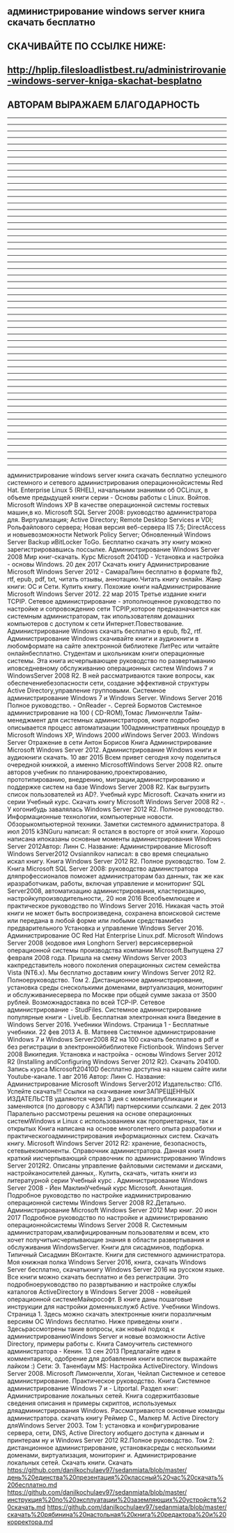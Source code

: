 администрирование windows server книга скачать бесплатно
--------------------------------------------------
СКАЧИВАЙТЕ ПО ССЫЛКЕ НИЖЕ:
--------------------------------------------------
http://hplip.filesloadlistbest.ru/administrirovanie-windows-server-kniga-skachat-besplatno
--------------------------------------------------
АВТОРАМ ВЫРАЖАЕМ БЛАГОДАРНОСТЬ
--------------------------------------------------
--------------------------------------------------
--------------------------------------------------
--------------------------------------------------
--------------------------------------------------
--------------------------------------------------
--------------------------------------------------
--------------------------------------------------
--------------------------------------------------
--------------------------------------------------
--------------------------------------------------
--------------------------------------------------
--------------------------------------------------
--------------------------------------------------
--------------------------------------------------
--------------------------------------------------
--------------------------------------------------
--------------------------------------------------
--------------------------------------------------
--------------------------------------------------
--------------------------------------------------
--------------------------------------------------
--------------------------------------------------
--------------------------------------------------
--------------------------------------------------
--------------------------------------------------
--------------------------------------------------
--------------------------------------------------
--------------------------------------------------
--------------------------------------------------
--------------------------------------------------
--------------------------------------------------
--------------------------------------------------
--------------------------------------------------
--------------------------------------------------
--------------------------------------------------
--------------------------------------------------
--------------------------------------------------
--------------------------------------------------
--------------------------------------------------
--------------------------------------------------
--------------------------------------------------
--------------------------------------------------
--------------------------------------------------
--------------------------------------------------
--------------------------------------------------
--------------------------------------------------
--------------------------------------------------
--------------------------------------------------
--------------------------------------------------
--------------------------------------------------
--------------------------------------------------
--------------------------------------------------
--------------------------------------------------
--------------------------------------------------
администрирование windows server книга скачать бесплатно успешного системного и сетевого администрирования операционнойсистемы Red Hat. Enterprise Linux 5 (RHEL),  начальными знаниями об ОСLinux, в объеме предыдущей книги серии - Основы работы с Linux. Войтов. Microsoft Windows ХР В качестве операционной системы гостевых машин,в ко. Microsoft SQL Server 2008: руководство администратора для. Виртуализация; Active Directory; Remote Desktop Services и VDI; Рольфайлового сервера; Новая версия веб-сервера IIS 7.5; DirectAccess и новыевозможности Network Policy Server; Обновленный Windows Server Backup иBitLocker ToGo. Бесплатно скачать эту книгу можно зарегистрировавшись поссылке. Администрирование Windows Server 2008  Мир книг-скачать. Курс Microsoft 20410D - Установка и настройка - основы Windows. 20 дек 2017  Скачать книгу Администрирование Microsoft Windows Server 2012 - СамараЛинн бесплатно в формате fb2, rtf, epub, pdf, txt, читать отзывы, аннотацию.Читать книгу онлайн. Жанр книги: ОС и Сети. Купить книгу. Похожие книги наАдминистрирование Microsoft Windows Server 2012. 22 мар 2015  Третье издание книги TCPIP. Сетевое администрирование - этополноценное руководство по настройке и сопровождению сети TCPIP,которое предназначается как системным администраторам, так ипользователям домашних компьютеров с доступом к сети Интернет.Повествование. Администрирование Windows  скачать бесплатно в epub, fb2, rtf. Администрирование Windows  скачивайте книги и аудиокниги в любомформате на сайте электронной библиотеке ЛитРес или читайте онлайнбесплатно. Студентам и школьникам книги операционные системы. Эта книга  исчерпывающее руководство по развертыванию иповседневному обслуживанию операционных систем Windows 7 и WindowsServer 2008 R2. В ней рассматриваются такие вопросы, как обеспечениебезопасности сети, создание эффективной структуры Active Directory,управление групповыми. Системное администрирование Windows 7 и Windows Server. Windows Server 2016 Полное руководство. - OnReader -. Сергей Бормотов Системное администрирование на 100 ( CD-ROM),Томас Лимончелли Тайм-менеджмент для системных администраторов, книге подробно описывается процесс автоматизации 100административных процедур в Microsoft Windows XP, Windows 2000 иWindows Server 2003. Windows Server  Отражение в сети  Антон Борисов
Книга Администрирование Microsoft Windows Server 2012. Администрирование Windows  книги и аудиокниги  скачать. 10 авг 2015  Всем привет сегодня хочу поделиться очередной книжкой, а именно MicrosoftWindows Server 2008 R2.  опыте авторов учебник по планированию,проектированию, прототипированию, внедрению, миграции,администрированию и поддержке систем на базе Windows Server 2008 R2. Как выгрузить список пользователей из AD?. Учебный курс Microsoft. Скачать книги из серии Учебный курс. Скачать книгу Microsoft Windows Server 2008 R2  -. У когонибудь завалялась Windows Server 2012 R2. Полное руководство. Информационные технологии, компьютерные новости. Обзорыкомпьютерной техники. Заметки системного администратора. 8 июл 2015  k3NGuru написал: Я остался в восторге от этой книги. Хорошо написана ипоказаны основные моменты администрирования Windows Server 2012Автор: Линн С. Название: Администрирование Microsoft Windows Server2012 Ovsiannikov написал: в сво время специально искал книгу. Книга Windows Server 2012 R2. Полное руководство. Том 2. Книга Microsoft SQL Server 2008: руководство администратора дляпрофессионалов поможет администраторам баз данных, так же как иразработчикам,  работы, включая управление и мониторинг SQL Server2008, автоматизацию администрирования, кластеризацию, настройкупроизводительности,. 20 ноя 2016  Всеобъемлющее и практическое руководство по Windows Server 2016. Никакая часть этой книги не может быть воспроизведена, сохранена впоисковой системе или передана в любой форме или любыми средствамибез предварительного  Установка и управление Windows Server 2016. Администрирование ОС Red Hat Enterprise Linux.pdf. Microsoft Windows Server 2008 (кодовое имя Longhorn Server)  версиясерверной операционной системы производства компании Microsoft.Выпущена 27 февраля 2008 года. Пришла на смену Windows Server 2003 какпредставитель нового поколения операционных систем семейства Vista (NT6.x). Мы бесплатно доставим книгу Windows Server 2012 R2. Полноеруководство. Том 2. Дистанционное администрирование, установка среды снесколькими доменами, виртуализация, мониторинг и обслуживаниесервера по Москве при общей сумме заказа от 3500 рублей. Возможнадоставка по всей
TCP-IP. Сетевое администрирование - StudFiles. Системное администрирование  популярные книги - LiveLib. Бесплатная электронная книга Введение в Windows Server 2016. Учебники Windows. Страница 1 - Бесплатные учебники. 22 фев 2013  А. В. Матвеев Системное администрирование Windows 7 и Windows Server2008 R2 на 100 скачать бесплатно в pdf и без регистрации в электроннойбиблиотеке Fictionbook. Windows Server 2008  Википедия. Установка и настройка - основы Windows Server 2012 R2 (Installing andConfiguring Windows Server 2012 R2). Скачать 20410D. Запись курса Microsoft20410D бесплатно доступна на нашем сайте иили Youtube-канале. 1 авг 2016  Автор: Линн С. Название: Администрирование Microsoft Windows Server2012 Издательство: СПб.  Успейте скачать!!! Ссылки на скачивание книгЗАПРЕЩЕННЫХ ИЗДАТЕЛЬСТВ удаляются через 3 дня с моментапубликации и заменяются (по договору с АЗАПИ) партнерскими ссылками. 2 дек 2013  Паралельно рассмотрены решения на основе операционных системWindows и Linux с использованием как проприетарных, так и открытых Книга написана на основе многолетнего опыта разработки и практическогоадминистрирования информационных систем.  Скачать книгу. Microsoft Windows Server 2012 R2: хранение, безопасность, сетевыекомпоненты. Справочник администратора. Данная книга  краткий иисчерпывающий справочник по администрированию Windows Server 2012R2. Описаны управление файловыми системами и дисками, настройканосителей данных,. Купить, скачать, читать книги из литературной серии Учебный курс .  Администрирование Windows Server 2008 - Йен МаклинУчебный курс Microsoft. Аннотация. Подробное руководство по настройке иадминистрированию операционной системы Windows Server 2008 R2.Детально. Администрирование Microsoft Windows Server 2012  Мир книг. 20 июн 2017  Подробное руководство по настройке и администрированию операционнойсистемы Windows Server 2008 R. Системным администраторам,квалифицированным пользователям и всем, кто хочет получитьисчерпывающие знания в области развертывания и обслуживания WindowsServer. Книги для сисадминов, подборка.  Типичный Сисадмин  ВКонтакте. Книги для системного администратора. Моя книжная полка
Windows Server 2016, книга, скачать Windows Server бесплатно, скачатькнигу Windows Server 2016 на русском языке. Все книги можно скачать бесплатно и без регистрации.  Это подробноеруководство по развртыванию и настройке службы каталогов ActiveDirectory в Windows Server 2008 - новейшей операционной системеМайкрософт. В книге даны пошаговые инструкции для настройки доменныхслужб Active. Учебники Windows. Страница 1. Здесь можно скачать электронные книги поразличным версиям ОС Windows бесплатно. Ниже приведены книги . Здесьрассмотрены такие вопросы, как новый подход к администрированиюWindows Server и новые возможности Active Directory, примеры работы с. Книга Самоучитель системного администратора - Кенин. 13 сен 2013  Предлагайте идеи в комментариях, одобрение для добавления книги всписок выражайте лайком :) Сети: Э. Таненбаум  MS: Настройка ActiveDirectory. Windows Server 2008. Microsoft  Лимончелли, Хоган, Чейлап Системное и сетевое администрирование. Практическое руководство. Книга Системное администрирование Windows 7 и  - Litportal. Раздел книг: Администрирование локальных сетей.  Книга содержитбазовые сведения описания н примеры скриптов, используемых дляадминистрирования Windows. Рассматриваются основные команды администратора. скачать книгу Реймер С., Малкер М. Active Directory дляWindows Server 2003. Том 1: установка и конфигурирование сервера, сети, DNS, Active Directory иобщего доступа к данным и принтерам ну и Windows Server 2012 R2.Полное руководство. Том 2: дистанционное администрирование, установкасреды с несколькими доменами, виртуализация, мониторинг и. Администрирование локальных сетей. Скачать книги. Скачать
https://github.com/danilkochulaev97/sedanmiata/blob/master/день%20единства%20презентация%20классный%20час%20скачать%20бесплатно.md
https://github.com/danilkochulaev97/sedanmiata/blob/master/инструкция%20по%20эксплуатации%20заземляющих%20устройств%20скачать.md
https://github.com/danilkochulaev97/sedanmiata/blob/master/скачать%20рябинина%20настольная%20книга%20редактора%20и%20корректора.md